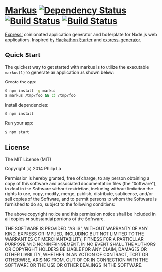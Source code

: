 # [Markus](http://markus-generator.herokuapp.com/) [![Dependency Status](https://david-dm.org/creaturephil/pre-markus.svg)](https://david-dm.org/creaturephil/pre-markus) [![Build Status](https://travis-ci.org/CreaturePhil/pre-markus.svg)](https://travis-ci.org/CreaturePhil/pre-markus) [![Build Status](https://travis-ci.org/CreaturePhil/markus.svg)](https://travis-ci.org/CreaturePhil/markus)

  [Express'](https://github.com/strongloop/express) opinionated application generator and boilerplate for Node.js web applications. Inspired by [Hackathon Starter](https://github.com/sahat/hackathon-starter) and [express-generator](https://github.com/expressjs/generator).

## Quick Start

  The quickest way to get started with markus is to utilize the executable `markus(1)` to generate an application as shown below:

  Create the app:

```bash
$ npm install -g markus
$ markus /tmp/foo && cd /tmp/foo
```

  Install dependencies:

```bash
$ npm install
```

  Run your app:

```bash
$ npm start
```

## License

The MIT License (MIT)

Copyright (c) 2014 Philip La

Permission is hereby granted, free of charge, to any person obtaining a copy of this software and associated documentation files (the "Software"), to deal in the Software without restriction, including without limitation the rights to use, copy, modify, merge, publish, distribute, sublicense, and/or sell copies of the Software, and to permit persons to whom the Software is furnished to do so, subject to the following conditions:

The above copyright notice and this permission notice shall be included in all copies or substantial portions of the Software.

THE SOFTWARE IS PROVIDED "AS IS", WITHOUT WARRANTY OF ANY KIND, EXPRESS OR IMPLIED, INCLUDING BUT NOT LIMITED TO THE WARRANTIES OF MERCHANTABILITY, FITNESS FOR A PARTICULAR PURPOSE AND NONINFRINGEMENT. IN NO EVENT SHALL THE AUTHORS OR COPYRIGHT HOLDERS BE LIABLE FOR ANY CLAIM, DAMAGES OR OTHER LIABILITY, WHETHER IN AN ACTION OF CONTRACT, TORT OR OTHERWISE, ARISING FROM, OUT OF OR IN CONNECTION WITH THE SOFTWARE OR THE USE OR OTHER DEALINGS IN THE SOFTWARE.
